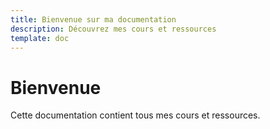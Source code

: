 ```yaml
---
title: Bienvenue sur ma documentation
description: Découvrez mes cours et ressources
template: doc
---
```


# Bienvenue

Cette documentation contient tous mes cours et ressources.
